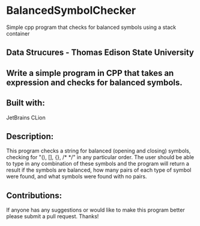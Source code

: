 # BalancedSymbolChecker
Simple cpp program that checks for balanced symbols using a stack container

## Data Strucures - Thomas Edison State University

## Write a simple program in CPP that takes an expression and checks for balanced symbols.

## Built with:
JetBrains CLion

## Description:
This program checks a string for balanced (opening and closing) symbols, 
checking for "(), [], {}, /* */" in any particular order. The user should be able to type in
any combination of these symbols and the program will return a result if the symbols are balanced,
how many pairs of each type of symbol were found, and what symbols were found with no pairs.

## Contributions:
If anyone has any suggestions or would like to make this program better please submit a pull request. Thanks!
